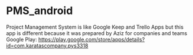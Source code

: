 # PMS_android
Project Management System is like Google Keep and Trello Apps but this app is different because it was prepared by Aziz for companies and teams 
Google Play: https://play.google.com/store/apps/details?id=com.karatascompany.pys3318
